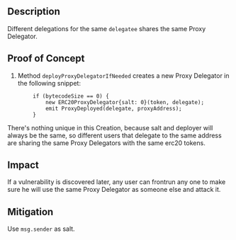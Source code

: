 ## Description
Different delegations for the same `delegatee` shares the same Proxy Delegator.

## Proof of Concept 
1. Method `deployProxyDelegatorIfNeeded` creates a new Proxy Delegator in the following snippet:
```solidity
        if (bytecodeSize == 0) {
            new ERC20ProxyDelegator{salt: 0}(token, delegate);
            emit ProxyDeployed(delegate, proxyAddress);
        }
```
There's nothing unique in this Creation, because salt and deployer will always be the same, so different users that delegate to the same address are sharing the same Proxy Delegators with the same erc20 tokens.

## Impact
If a vulnerability is discovered later, any user can frontrun any one to make sure he will use the same Proxy Delegator as someone else and attack it.

## Mitigation
Use `msg.sender` as salt.